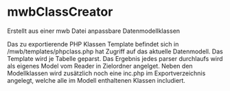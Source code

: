 mwbClassCreator
===============

Erstellt aus einer mwb Datei anpassbare Datenmodellklassen

Das zu exportierende PHP Klassen Template befindet sich in /mwb/templates/phpclass.php hat Zugriff auf das aktuelle Datenmodell.
Das Template wird je Tabelle geparst. Das Ergebnis jedes parser durchlaufs wird als eigenes Model vom Reader in Zielordner angelget.
Neben den Modellklassen wird zusätzlich noch eine inc.php im Exportverzeichnis angelegt, welche alle im Modell enthaltenen Klassen includiert.
